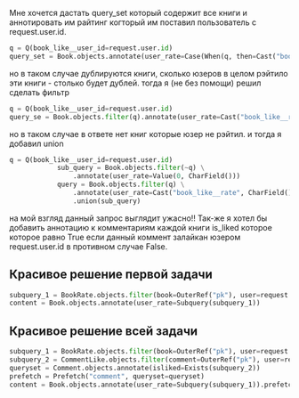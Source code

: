 Мне хочется дастать query_set который содержит все книги и аннотировать им райтинг когторый им поставил пользователь с request.user.id.
``` python
q = Q(book_like__user_id=request.user.id)
query_set = Book.objects.annotate(user_rate=Case(When(q, then=Cast("book_like__rate", CharField()))))
```
но в таком случае дублируются книги, сколько юзеров в целом рэйтило эти книги - столько будет дублей.
тогда я (не без помощи) решил сделать фильтр
```python
q = Q(book_like__user_id=request.user.id)
query_se = Book.objects.filter(q).annotate(user_rate=Cast("book_like__rate", CharField()))
```
но в таком случае в ответе нет книг которые юзер не рэйтил. и тогда я добавил union
```python
q = Q(book_like__user_id=request.user.id)
            sub_query = Book.objects.filter(~q) \
                .annotate(user_rate=Value(0, CharField()))
            query = Book.objects.filter(q) \
                .annotate(user_rate=Cast("book_like__rate", CharField())) \
                .union(sub_query)
```
на мой взгляд данный запрос выглядит ужасно!! Так-же я хотел бы добавить аннотацию к комментариям каждой книги is_liked
которое которое равно True если данный коммент залайкан юзером request.user.id в противном случае False.

Красивое решение первой задачи
---
```python
subquery_1 = BookRate.objects.filter(book=OuterRef("pk"), user=request.user).values("rate")
content = Book.objects.annotate(user_rate=Subquery(subquery_1))
```
Красивое решение всей задачи
---
```python
subquery_1 = BookRate.objects.filter(book=OuterRef("pk"), user=request.user).values("rate")
subquery_2 = CommentLike.objects.filter(comment=OuterRef("pk"), user=request.user)
queryset = Comment.objects.annotate(isliked=Exists(subquery_2))
prefetch = Prefetch("comment", queryset=queryset)
content = Book.objects.annotate(user_rate=Subquery(subquery_1)).prefetch_related(prefetch)
```
